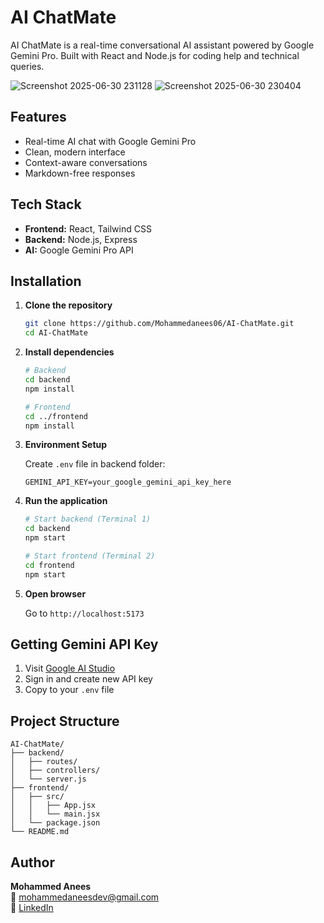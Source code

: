 # AI ChatMate

AI ChatMate is a real-time conversational AI assistant powered by Google Gemini Pro. Built with React and Node.js for coding help and technical queries.


![Screenshot 2025-06-30 231128](https://github.com/user-attachments/assets/6a04f668-cef4-4310-985c-5c2826fd1958)
![Screenshot 2025-06-30 230404](https://github.com/user-attachments/assets/2fbe1a1f-457f-4a2c-be6b-06dbd4c1a23b)


## Features

- Real-time AI chat with Google Gemini Pro
- Clean, modern interface
- Context-aware conversations
- Markdown-free responses

## Tech Stack

- **Frontend:** React, Tailwind CSS
- **Backend:** Node.js, Express
- **AI:** Google Gemini Pro API

## Installation

1. **Clone the repository**
   ```bash
   git clone https://github.com/Mohammedanees06/AI-ChatMate.git
   cd AI-ChatMate
   ```

2. **Install dependencies**
   ```bash
   # Backend
   cd backend
   npm install
   
   # Frontend
   cd ../frontend
   npm install
   ```

3. **Environment Setup**
   
   Create `.env` file in backend folder:
   ```env
   GEMINI_API_KEY=your_google_gemini_api_key_here
   ```

4. **Run the application**
   ```bash
   # Start backend (Terminal 1)
   cd backend
   npm start
   
   # Start frontend (Terminal 2)
   cd frontend
   npm start
   ```

5. **Open browser**
   
   Go to `http://localhost:5173`

## Getting Gemini API Key

1. Visit [Google AI Studio](https://makersuite.google.com/app/apikey)
2. Sign in and create new API key
3. Copy to your `.env` file

## Project Structure

```
AI-ChatMate/
├── backend/
│   ├── routes/
│   ├── controllers/
│   └── server.js
├── frontend/
│   ├── src/
│   │   ├── App.jsx
│   │   └── main.jsx
│   └── package.json
└── README.md
```

## Author

**Mohammed Anees**  
📧 mohammedaneesdev@gmail.com  
💼 [LinkedIn](https://linkedin.com/in/mohammedaneesdev)
